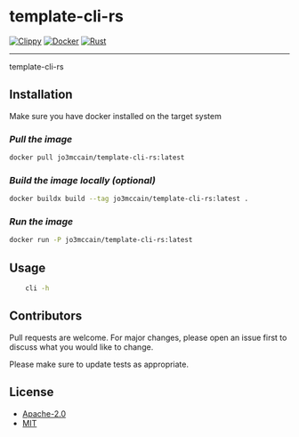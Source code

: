 # template-cli-rs

[![Clippy](https://github.com/FL03/template-cli-rs/actions/workflows/clippy.yml/badge.svg)](https://github.com/FL03/template-cli-rs/actions/workflows/clippy.yml)
[![Docker](https://github.com/FL03/template-cli-rs/actions/workflows/docker.yml/badge.svg)](https://github.com/FL03/template-cli-rs/actions/workflows/docker.yml)
[![Rust](https://github.com/FL03/template-cli-rs/actions/workflows/rust.yml/badge.svg)](https://github.com/FL03/template-cli-rs/actions/workflows/rust.yml)

***

template-cli-rs

## Installation

Make sure you have docker installed on the target system

### *Pull the image*

```bash
docker pull jo3mccain/template-cli-rs:latest
```

### *Build the image locally (optional)*

```bash
docker buildx build --tag jo3mccain/template-cli-rs:latest .
```

### *Run the image*

```bash
docker run -P jo3mccain/template-cli-rs:latest
```

## Usage

```bash
    cli -h 
```

## Contributors

Pull requests are welcome. For major changes, please open an issue first to discuss what you would like to change.

Please make sure to update tests as appropriate.

## License

* [Apache-2.0](https://choosealicense.com/licenses/apache-2.0/)
* [MIT](https://choosealicense.com/licenses/mit/)
